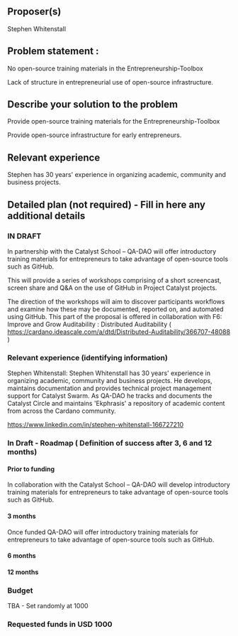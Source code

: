 ## Proposer(s)
Stephen Whitenstall

## Problem statement :

No open-source training materials in the Entrepreneurship-Toolbox

Lack of structure in entrepreneurial use of open-source infrastructure.

## Describe your solution to the problem

Provide open-source training materials for the Entrepreneurship-Toolbox

Provide open-source infrastructure for early entrepreneurs.

## Relevant experience

Stephen has 30 years' experience in organizing academic, community and business projects.

## Detailed plan (not required) - Fill in here any additional details

### IN DRAFT

In partnership with the Catalyst School – QA-DAO will offer introductory training materials for entrepreneurs to take advantage of open-source tools such as GitHub.

This will provide a series of workshops comprising of a short screencast, screen share and Q&A on the use of GitHub in Project Catalyst projects.

The direction of the workshops will aim to discover participants workflows and examine how these may be documented, reported on, and automated using GitHub. 
This part of the proposal is offered in collaboration with F6: Improve and Grow Auditability : Distributed Auditability ( https://cardano.ideascale.com/a/dtd/Distributed-Auditability/366707-48088 )

### Relevant experience (identifying information)

Stephen Whitenstall: Stephen Whitenstall has 30 years' experience in organizing academic, community and business projects. He develops, maintains documentation and provides technical project management support for Catalyst Swarm. As QA-DAO he tracks and documents the Catalyst Circle and maintains 'Ekphrasis' a repository of academic content from across the Cardano community.

https://www.linkedin.com/in/stephen-whitenstall-166727210


### In Draft - Roadmap ( Definition of success after 3, 6 and 12 months)

#### Prior to funding

In collaboration with the Catalyst School – QA-DAO will develop introductory training materials for entrepreneurs to take advantage of open-source tools such as GitHub.

#### 3 months

Once funded QA-DAO will offer introductory training materials for entrepreneurs to take advantage of open-source tools such as GitHub.

#### 6 months


#### 12 months



### Budget

TBA - Set randomly at 1000

### Requested funds in USD 1000 

